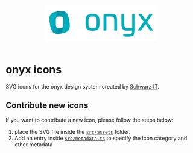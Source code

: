 <div align="center" style="text-align: center">
  <img alt="onyx logo" src="https://raw.githubusercontent.com/SchwarzIT/onyx/main/.github/onyx-logo.svg" height="96px">
</div>

<br>

# onyx icons

SVG icons for the onyx design system created by [Schwarz IT](https://it.schwarz).

## Contribute new icons

If you want to contribute a new icon, please follow the steps below:

1. place the SVG file inside the [`src/assets`](./src/assets/) folder.
2. Add an entry inside [`src/metadata.ts`](./src/metadata.ts) to specify the icon category and other metadata
